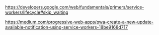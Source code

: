 https://developers.google.com/web/fundamentals/primers/service-workers/lifecycle#skip_waiting

https://medium.com/progressive-web-apps/pwa-create-a-new-update-available-notification-using-service-workers-18be9168d717